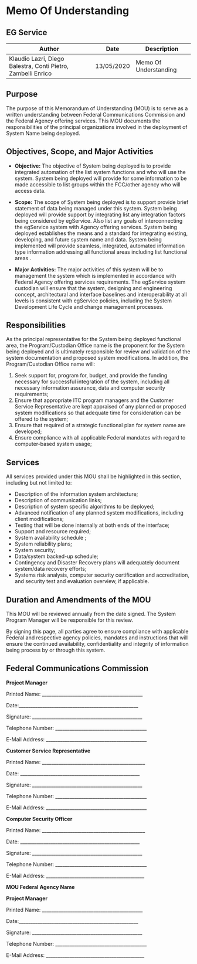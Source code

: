 # Memo Of Understanding

## EG Service

| Author | Date | Description |
| --- | --- | --- |
| Klaudio Lazri, Diego Balestra, Conti Pietro, Zambelli Enrico | 13/05/2020 | Memo Of Understanding |

## Purpose

The purpose of this Memorandum of Understanding (MOU) is to serve as a written understanding between Federal Communications Commission and the Federal Agency offering services. This MOU documents the responsibilities of the principal organizations involved in the deployment of System Name being deployed.

## Objectives, Scope, and Major Activities

- **Objective:** The objective of System being deployed is to provide integrated automation of the list system functions and who will use the system. System being deployed will provide for some information to be made accessible to list groups within the FCC/other agency who will access data.

- **Scope:** The scope of System being deployed is to support provide brief statement of data being managed under this system. System being deployed will provide support by integrating list any integration factors being considered by egService. Also list any goals of interconnecting the egService system with Agency offering services. System being deployed establishes the means and a standard for integrating existing, developing, and future system name and data. System being implemented will provide seamless, integrated, automated information type information addressing all functional areas including list functional areas .

- **Major Activities:** The major activities of this system will be to management the system which is implemented in accordance with Federal Agency offering services requirements. The egService system custodian will ensure that the system, designing and engineering concept, architectural and interface baselines and interoperability at all levels is consistent with egService policies, including the System Development Life Cycle and change management processes.

## Responsibilities

As the principal representative for the System being deployed functional area, the Program/Custodian Office name is the proponent for the System being deployed and is ultimately responsible for review and validation of the system documentation and proposed system modifications. In addition, the Program/Custodian Office name will:

1. Seek support for, program for, budget, and provide the funding necessary for successful integration of the system, including all necessary information assurance, data and computer security requirements;
2. Ensure that appropriate ITC program managers and the Customer Service Representative are kept appraised of any planned or proposed system modifications so that adequate time for consideration can be offered to the system;
3. Ensure that required of a strategic functional plan for system name are developed;
4. Ensure compliance with all applicable Federal mandates with regard to computer-based system usage;

## Services

All services provided under this MOU shall be highlighted in this section, including but not limited to:

- Description of the information system architecture;
- Description of communication links;
- Description of system specific algorithms to be deployed;
- Advanced notification of any planned system modifications, including client modifications;
- Testing that will be done internally at both ends of the interface;
- Support and resource required;
- System availability schedule ;
- System reliability plans;
- System security;
- Data/system backed-up schedule;
- Contingency and Disaster Recovery plans will adequately document system/data recovery efforts;
- Systems risk analysis, computer security certification and accreditation, and security test and evaluation overview, if applicable.

## Duration and Amendments of the MOU

This MOU will be reviewed annually from the date signed. The System Program Manager will be responsible for this review.

By signing this page, all parties agree to ensure compliance with applicable Federal and respective agency policies, mandates and instructions that will ensure the continued availability, confidentiality and integrity of information being process by or through this system.

## Federal Communications Commission

**Project Manager**

Printed Name: \_\_\_\_\_\_\_\_\_\_\_\_\_\_\_\_\_\_\_\_\_\_\_\_\_\_\_\_\_\_\_\_\_\_\_\_\_\_\_\_\_\_\_

Date:\_\_\_\_\_\_\_\_\_\_\_\_\_\_\_\_\_\_\_\_\_\_\_\_\_\_\_\_\_\_\_\_\_\_\_\_\_\_\_\_\_\_\_\_\_\_\_\_\_\_\_

Signature: \_\_\_\_\_\_\_\_\_\_\_\_\_\_\_\_\_\_\_\_\_\_\_\_\_\_\_\_\_\_\_\_\_\_\_\_\_\_\_\_\_\_\_\_\_\_\_

Telephone Number: \_\_\_\_\_\_\_\_\_\_\_\_\_\_\_\_\_\_\_\_\_\_\_\_\_\_\_\_\_\_\_\_\_\_\_\_\_\_\_

E-Mail Address: \_\_\_\_\_\_\_\_\_\_\_\_\_\_\_\_\_\_\_\_\_\_\_\_\_\_\_\_\_\_\_\_\_\_\_\_\_\_\_\_\_\_\_

**Customer Service Representative**

Printed Name: \_\_\_\_\_\_\_\_\_\_\_\_\_\_\_\_\_\_\_\_\_\_\_\_\_\_\_\_\_\_\_\_\_\_\_\_\_\_\_\_\_\_\_\_

Date: \_\_\_\_\_\_\_\_\_\_\_\_\_\_\_\_\_\_\_\_\_\_\_\_\_\_\_\_\_\_\_\_\_\_\_\_\_\_\_\_\_\_\_\_\_\_\_\_\_\_\_

Signature: \_\_\_\_\_\_\_\_\_\_\_\_\_\_\_\_\_\_\_\_\_\_\_\_\_\_\_\_\_\_\_\_\_\_\_\_\_\_\_\_\_\_\_\_\_\_\_

Telephone Number: \_\_\_\_\_\_\_\_\_\_\_\_\_\_\_\_\_\_\_\_\_\_\_\_\_\_\_\_\_\_\_\_\_\_\_\_\_\_\_

E-Mail Address: \_\_\_\_\_\_\_\_\_\_\_\_\_\_\_\_\_\_\_\_\_\_\_\_\_\_\_\_\_\_\_\_\_\_\_\_\_\_\_\_\_\_\_

**Computer Security Officer**

Printed Name: \_\_\_\_\_\_\_\_\_\_\_\_\_\_\_\_\_\_\_\_\_\_\_\_\_\_\_\_\_\_\_\_\_\_\_\_\_\_\_\_\_\_\_\_

Date: \_\_\_\_\_\_\_\_\_\_\_\_\_\_\_\_\_\_\_\_\_\_\_\_\_\_\_\_\_\_\_\_\_\_\_\_\_\_\_\_\_\_\_\_\_\_\_\_\_\_\_

Signature: \_\_\_\_\_\_\_\_\_\_\_\_\_\_\_\_\_\_\_\_\_\_\_\_\_\_\_\_\_\_\_\_\_\_\_\_\_\_\_\_\_\_\_\_\_\_\_

Telephone Number: \_\_\_\_\_\_\_\_\_\_\_\_\_\_\_\_\_\_\_\_\_\_\_\_\_\_\_\_\_\_\_\_\_\_\_\_\_\_\_

E-Mail Address: \_\_\_\_\_\_\_\_\_\_\_\_\_\_\_\_\_\_\_\_\_\_\_\_\_\_\_\_\_\_\_\_\_\_\_\_\_\_\_\_\_\_

**MOU Federal Agency Name**

**Project Manager**

Printed Name: \_\_\_\_\_\_\_\_\_\_\_\_\_\_\_\_\_\_\_\_\_\_\_\_\_\_\_\_\_\_\_\_\_\_\_\_\_\_\_\_\_\_\_

Date:\_\_\_\_\_\_\_\_\_\_\_\_\_\_\_\_\_\_\_\_\_\_\_\_\_\_\_\_\_\_\_\_\_\_\_\_\_\_\_\_\_\_\_\_\_\_\_\_\_\_\_

Signature: \_\_\_\_\_\_\_\_\_\_\_\_\_\_\_\_\_\_\_\_\_\_\_\_\_\_\_\_\_\_\_\_\_\_\_\_\_\_\_\_\_\_\_\_\_\_\_

Telephone Number: \_\_\_\_\_\_\_\_\_\_\_\_\_\_\_\_\_\_\_\_\_\_\_\_\_\_\_\_\_\_\_\_\_\_\_\_\_\_\_

E-Mail Address: \_\_\_\_\_\_\_\_\_\_\_\_\_\_\_\_\_\_\_\_\_\_\_\_\_\_\_\_\_\_\_\_\_\_\_\_\_\_\_\_\_\_
